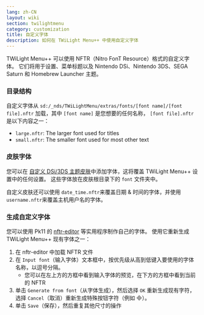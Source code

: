 ```yaml
---
lang: zh-CN
layout: wiki
section: twilightmenu
category: customization
title: 自定义字体
description: 如何在 TWiLight Menu++ 中使用自定义字体
---
```


TWiLight Menu++ 可以使用 NFTR（Nitro FonT Resource）格式的自定义字体。 它们将用于设置、菜单标题以及 Nintendo DSi、Nintendo 3DS、SEGA Saturn 和 Homebrew Launcher 主题。

### 目录结构
自定义字体从 `sd:/_nds/TWiLightMenu/extras/fonts/[font name]/[font file].nftr` 加载，其中 `[font name]` 是您想要的任何名称， `[font file].nftr` 是以下内容之一：
- `large.nftr`: The larger font used for titles
- `small.nftr`: The smaller font used for most other text

### 皮肤字体
您可以在 [自定义 DSi/3DS 主题皮肤](custom-dsi-3ds-skins)中添加字体，这将覆盖 TWiLight Menu++ 设置中的任何设置。 这些字体放在皮肤根目录下的 `font` 文件夹中。

自定义皮肤还可以使用 `date_time.nftr`来覆盖日期 & 时间的字体，并使用 `username.nftr`来覆盖主机用户名的字体。

### 生成自定义字体
您可以使用 Pk11 的 [nftr-editor](https://pk11.us/nftr-editor/) 等实用程序制作自己的字体。 使用它重新生成 TWiLight Menu++ 现有字体之一：
1. 在 nftr-editor 中加载 NFTR 文件
1. 在 `Input font`（输入字体）文本框中，按优先级从高到低键入要使用的字体名称，以逗号分隔。
   - 您可以在左上方的方框中看到输入字体的预览，在下方的方框中看到当前的 NFTR
1. 单击 `Generate from font`（从字体生成），然后选择 `OK` 重新生成现有字符，选择 `Cancel`（取消）重新生成特殊按钮字符（例如 &#xE000;）。
1. 单击 `Save`（保存），然后重复其他尺寸的操作
